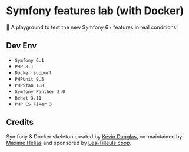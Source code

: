 # Symfony features lab (with Docker) 

:test_tube: A playground to test the new Symfony 6+ features in real conditions!

## Dev Env
- `Symfony 6.1`
- `PHP 8.1`
- `Docker support`
- `PHPUnit 9.5`
- `PHPStan 1.8`
- `Symfony Panther 2.0`
- `Behat 3.11`
- `PHP CS Fixer 3`

## Credits
Symfony & Docker skeleton created by [Kévin Dunglas](https://dunglas.fr), co-maintained by [Maxime Helias](https://twitter.com/maxhelias) and sponsored by [Les-Tilleuls.coop](https://les-tilleuls.coop).
